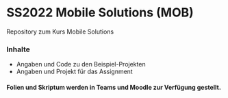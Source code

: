 # SS2022 Mobile Solutions (MOB)

Repository zum Kurs Mobile Solutions

### Inhalte ###

* Angaben und Code zu den Beispiel-Projekten
* Angaben und Projekt für das Assignment


#### Folien und Skriptum werden in Teams und Moodle zur Verfügung gestellt. ####

